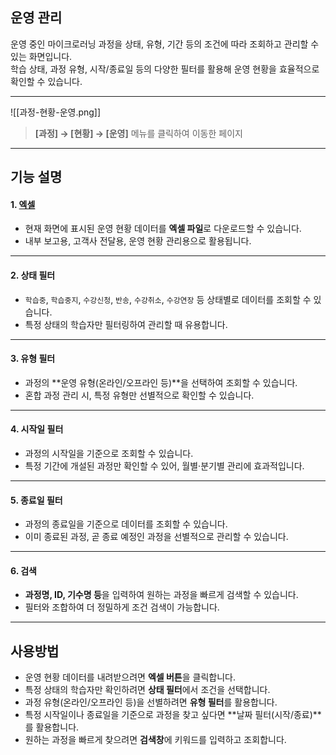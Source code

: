 ## 운영 관리

운영 중인 마이크로러닝 과정을 상태, 유형, 기간 등의 조건에 따라 조회하고 관리할 수 있는 화면입니다.  
학습 상태, 과정 유형, 시작/종료일 등의 다양한 필터를 활용해 운영 현황을 효율적으로 확인할 수 있습니다.

***

![[과정-현황-운영.png]]

> **[과정] → [현황] → [운영]** 메뉴를 클릭하여 이동한 페이지  

---

## 기능 설명

#### 1. [엑셀](과정-현황-운영-엑셀.md)
- 현재 화면에 표시된 운영 현황 데이터를 **엑셀 파일**로 다운로드할 수 있습니다.  
- 내부 보고용, 고객사 전달용, 운영 현황 관리용으로 활용됩니다.  

---

#### 2. 상태 필터
- `학습중`, `학습중지`, `수강신청`, `반송`, `수강취소`, `수강연장` 등 상태별로 데이터를 조회할 수 있습니다.  
- 특정 상태의 학습자만 필터링하여 관리할 때 유용합니다.  

---

#### 3. 유형 필터
- 과정의 **운영 유형(온라인/오프라인 등)**을 선택하여 조회할 수 있습니다.  
- 혼합 과정 관리 시, 특정 유형만 선별적으로 확인할 수 있습니다.  

---

#### 4. 시작일 필터
- 과정의 시작일을 기준으로 조회할 수 있습니다.  
- 특정 기간에 개설된 과정만 확인할 수 있어, 월별·분기별 관리에 효과적입니다.  

---

#### 5. 종료일 필터
- 과정의 종료일을 기준으로 데이터를 조회할 수 있습니다.  
- 이미 종료된 과정, 곧 종료 예정인 과정을 선별적으로 관리할 수 있습니다.  

---

#### 6. 검색
- **과정명, ID, 기수명 등**을 입력하여 원하는 과정을 빠르게 검색할 수 있습니다.  
- 필터와 조합하여 더 정밀하게 조건 검색이 가능합니다.  

---

## 사용방법
- 운영 현황 데이터를 내려받으려면 **엑셀 버튼**을 클릭합니다.  
- 특정 상태의 학습자만 확인하려면 **상태 필터**에서 조건을 선택합니다.  
- 과정 유형(온라인/오프라인 등)을 선별하려면 **유형 필터**를 활용합니다.  
- 특정 시작일이나 종료일을 기준으로 과정을 찾고 싶다면 **날짜 필터(시작/종료)**를 활용합니다.  
- 원하는 과정을 빠르게 찾으려면 **검색창**에 키워드를 입력하고 조회합니다.  
